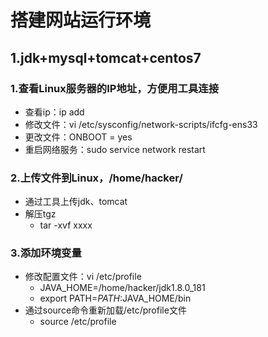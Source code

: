 # 搭建网站运行环境

## 1.jdk+mysql+tomcat+centos7

### 1.查看Linux服务器的IP地址，方便用工具连接

- 查看ip：ip add
- 修改文件：vi /etc/sysconfig/network-scripts/ifcfg-ens33
- 更改文件：ONBOOT = yes
- 重启网络服务：sudo service network restart 

### 2.上传文件到Linux，/home/hacker/

- 通过工具上传jdk、tomcat
- 解压tgz
  - tar -xvf xxxx

### 3.添加环境变量

- 修改配置文件：vi /etc/profile
  - JAVA_HOME=/home/hacker/jdk1.8.0_181
  - export PATH=$PATH:$JAVA_HOME/bin
- 通过source命令重新加载/etc/profile文件
  - source /etc/profile








